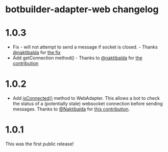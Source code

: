# botbuilder-adapter-web changelog

# 1.0.3

* Fix - will not attempt to send a message if socket is closed. - Thanks [@naktibalda](https://github.com/Naktibalda) for [the fix](https://github.com/howdyai/botkit/pull/1657)
* Add getConnection method() - Thanks to [@naktibalda](https://github.com/Naktibalda) for [the contribution](https://github.com/howdyai/botkit/pull/1666)

# 1.0.2

* Add [isConnected()](https://botkit.ai/docs/v4/reference/web.html#isconnected) method to WebAdapter. This allows a bot to check the status of a (potentially stale) websocket connection before sending messages. Thanks to [@Naktibalda](https://github.com/Naktibalda) for [this contribution](https://github.com/howdyai/botkit/pull/1644).

# 1.0.1

This was the first public release!